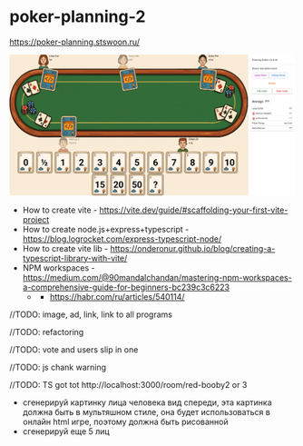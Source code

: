 # poker-planning-2

https://poker-planning.stswoon.ru/

![](docs/demo-img.png)

* How to create vite - https://vite.dev/guide/#scaffolding-your-first-vite-project
* How to create node.js+express+typescript - https://blog.logrocket.com/express-typescript-node/
* How to create vite lib - https://onderonur.github.io/blog/creating-a-typescript-library-with-vite/
* NPM workspaces - https://medium.com/@90mandalchandan/mastering-npm-workspaces-a-comprehensive-guide-for-beginners-bc239c3c6223
  * + https://habr.com/ru/articles/540114/


//TODO: image, ad, link, link to all programs

//TODO: refactoring

//TODO: vote and users slip in one

//TODO: js chank warning

//TODO: TS got tot http://localhost:3000/room/red-booby2 or 3


- сгенерируй картинку лица человека вид спереди, эта картинка должна быть в мультяшном стиле, она будет использоваться в онлайн html игре, поэтому должна быть рисованной
- сгенерируй еще 5 лиц